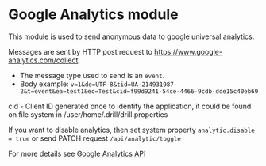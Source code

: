 # Google Analytics module

This module is used to send anonymous data to google universal analytics.

Messages are sent by HTTP post request to https://www.google-analytics.com/collect.
- The message type used to send is an `event`.
- Body example: `v=1&de=UTF-8&tid=UA-214931987-2&t=event&ea=test1&ec=Test&cid=f99d9241-54ce-4466-9cdb-dde15c40eb69`

cid - Client ID generated once to identify the application, it could be found on file system in /user/home/.drill/drill.properties

If you want to disable analytics, then set system property `analytic.disable = true` or send PATCH request `/api/analytic/toggle`

For more details see [Google Analytics API](https://developers.google.com/analytics/devguides/collection/protocol/v1/parameters)
